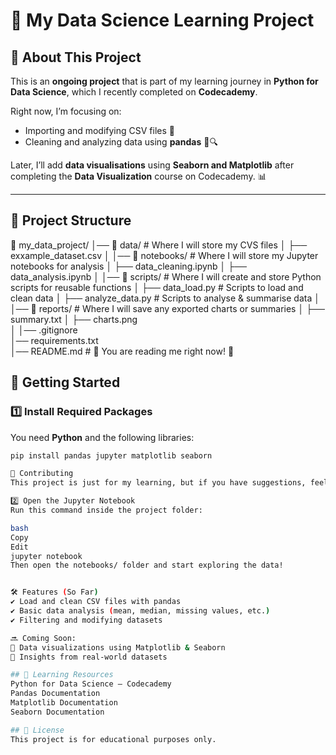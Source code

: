 # 📝 My Data Science Learning Project

## 📖 About This Project
This is an **ongoing project** that is part of my learning journey in **Python for Data Science**, which I recently completed on **Codecademy**. 

Right now, I’m focusing on:
- Importing and modifying CSV files 📂
- Cleaning and analyzing data using **pandas** 🧼🔍

Later, I’ll add **data visualisations** using **Seaborn and Matplotlib** after completing the **Data Visualization** course on Codecademy. 📊

---

## 📂 Project Structure

📁 my_data_project/
│── 📁 data/                    # Where I will store my CVS files
│   ├── exxample_dataset.csv
│
│── 📁 notebooks/               # Where I will store my Jupyter notebooks for analysis
│   ├── data_cleaning.ipynb
│   ├── data_analysis.ipynb
│
│── 📁 scripts/                 # Where I will create and store Python scripts for reusable functions
│   ├── data_load.py                # Scripts to load and clean data
│   ├── analyze_data.py             # Scripts to analyse & summarise data
│
│── 📁 reports/                 # Where I will save any exported charts or summaries
│   ├── summary.txt
│   ├── charts.png              
│
│── .gitignore            
│── requirements.txt      
│── README.md                   # 👋 You are reading me right now! 👋 

## 🚀 Getting Started

### **1️⃣ Install Required Packages**
You need **Python** and the following libraries:
```bash
pip install pandas jupyter matplotlib seaborn

🤝 Contributing
This project is just for my learning, but if you have suggestions, feel free to open an issue!

2️⃣ Open the Jupyter Notebook
Run this command inside the project folder:

bash
Copy
Edit
jupyter notebook
Then open the notebooks/ folder and start exploring the data!


🛠 Features (So Far)
✔ Load and clean CSV files with pandas
✔ Basic data analysis (mean, median, missing values, etc.)
✔ Filtering and modifying datasets

🔜 Coming Soon:
🔹 Data visualizations using Matplotlib & Seaborn
🔹 Insights from real-world datasets

## 📌 Learning Resources
Python for Data Science – Codecademy
Pandas Documentation
Matplotlib Documentation
Seaborn Documentation

## 📜 License
This project is for educational purposes only.